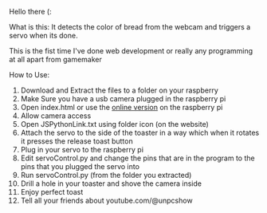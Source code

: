 Hello there (:

What is this: 
It detects the color of bread from the webcam and triggers a servo when its done. 

This is the fist time I've done web development or really any programming at all apart from gamemaker

How to Use:
1) Download and Extract the files to a folder on your raspberry
2) Make Sure you have a usb camera plugged in the raspberry pi
3) Open index.html or use the [online version](https://joedotmt.github.io/unpctoaster) on the raspberry pi
4) Allow camera access
5) Open JSPythonLink.txt using folder icon (on the website)
6) Attach the servo to the side of the toaster in a way which when it rotates it presses the release toast button
7) Plug in your servo to the raspberry pi
8) Edit servoControl.py and change the pins that are in the program to the pins that you plugged the servo into
9) Run servoControl.py (from the folder you extracted)
10) Drill a hole in your toaster and shove the camera inside
11) Enjoy perfect toast
12) Tell all your friends about youtube.com/@unpcshow

